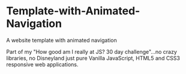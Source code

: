 # Template-with-Animated-Navigation
A website template with animated navigation

Part of my "How good am I really at JS? 30 day challenge"...no crazy libraries, no Disneyland just pure Vanilla JavaScript, HTML5 and CSS3 responsive web applications.
